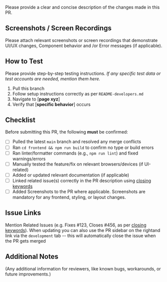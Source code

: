 Please provide a clear and concise description of the changes made in this PR.

## Screenshots / Screen Recordings
Please attach relevant screenshots or screen recordings that demonstrate UI/UX changes, Component behavior and /or Error messages (if applicable). 

## How to Test
Please provide step-by-step testing instructions. _If any specific test data or test accounts are needed, mention them here._

1. Pull this branch
2. Follow setup instructions correctly as per `README-developers.md`
3. Navigate to [____page xyz____]
4. Verify that [____specific behavior____] occurs

## Checklist
Before submitting this PR, the following **must** be confirmed:

- [ ] Pulled the latest `main` branch and resolved any merge conflicts
- [ ] Ran `cd frontend && npm run build` to confirm no type or build errors
- [ ] Ran linter/formatter commands (e.g., `npm run lint`) and fixed warnings/errors
- [ ] Manually tested the feature/fix on relevant browsers/devices (if UI-related)
- [ ] Added or updated relevant documentation (if applicable)
- [ ] Linked related issue(s) correctly in the PR description using [closing keywords](https://docs.github.com/en/issues/tracking-your-work-with-issues/using-issues/linking-a-pull-request-to-an-issue)
- [ ] Added Screenshots to the PR where applicable. Screenshots are mandatory for any frontend, styling, or layout changes.

## Issue Links
Mention Related Issues (e.g. Fixes #123, Closes #456, as per [closing keywords](https://docs.github.com/en/issues/tracking-your-work-with-issues/using-issues/linking-a-pull-request-to-an-issue)). When updating you can also use the PR sidebar on the rightand link via the `development` tab -- this will automatically close the issue when the PR gets merged

## Additional Notes
(Any additional information for reviewers, like known bugs, workarounds, or future improvements.)
